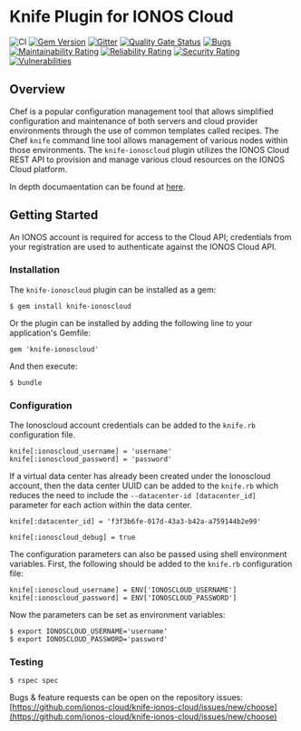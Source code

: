 # Knife Plugin for IONOS Cloud

![CI](https://github.com/ionos-cloud/knife-ionos-cloud/workflows/CI/badge.svg) 
[![Gem Version](https://badge.fury.io/rb/knife-ionoscloud.svg)](https://badge.fury.io/rb/knife-ionoscloud) 
[![Gitter](https://badges.gitter.im/ionos-cloud/sdk-general.png)](https://gitter.im/ionos-cloud/sdk-general)
[![Quality Gate Status](https://sonarcloud.io/api/project_badges/measure?project=knife-plugin&metric=alert_status)](https://sonarcloud.io/dashboard?id=knife-plugin)
[![Bugs](https://sonarcloud.io/api/project_badges/measure?project=knife-plugin&metric=bugs)](https://sonarcloud.io/dashboard?id=knife-plugin)
[![Maintainability Rating](https://sonarcloud.io/api/project_badges/measure?project=knife-plugin&metric=sqale_rating)](https://sonarcloud.io/dashboard?id=knife-plugin)
[![Reliability Rating](https://sonarcloud.io/api/project_badges/measure?project=knife-plugin&metric=reliability_rating)](https://sonarcloud.io/dashboard?id=knife-plugin)
[![Security Rating](https://sonarcloud.io/api/project_badges/measure?project=knife-plugin&metric=security_rating)](https://sonarcloud.io/dashboard?id=knife-plugin)
[![Vulnerabilities](https://sonarcloud.io/api/project_badges/measure?project=knife-plugin&metric=vulnerabilities)](https://sonarcloud.io/dashboard?id=knife-plugin)

## Overview

Chef is a popular configuration management tool that allows simplified configuration and maintenance of both servers and cloud provider environments through the use of common templates called recipes. The Chef `knife` command line tool allows management of various nodes within those environments. The `knife-ionoscloud` plugin utilizes the IONOS Cloud REST API to provision and manage various cloud resources on the IONOS Cloud platform.

In depth documaentation can be found at [here](https://docs.ionos.com/knife-plugin).


## Getting Started

An IONOS account is required for access to the Cloud API; credentials from your registration are used to authenticate against the IONOS Cloud API.

### Installation

The `knife-ionoscloud` plugin can be installed as a gem:

```text
$ gem install knife-ionoscloud
```

Or the plugin can be installed by adding the following line to your application's Gemfile:

```text
gem 'knife-ionoscloud'
```

And then execute:

```text
$ bundle
```

### Configuration

The Ionoscloud account credentials can be added to the `knife.rb` configuration file.

```text
knife[:ionoscloud_username] = 'username'
knife[:ionoscloud_password] = 'password'
```

If a virtual data center has already been created under the Ionoscloud account, then the data center UUID can be added to the `knife.rb` which reduces the need to include the `--datacenter-id [datacenter_id]` parameter for each action within the data center.

```text
knife[:datacenter_id] = 'f3f3b6fe-017d-43a3-b42a-a759144b2e99'

knife[:ionoscloud_debug] = true
```

The configuration parameters can also be passed using shell environment variables. First, the following should be added to the `knife.rb` configuration file:

```text
knife[:ionoscloud_username] = ENV['IONOSCLOUD_USERNAME']
knife[:ionoscloud_password] = ENV['IONOSCLOUD_PASSWORD']
```

Now the parameters can be set as environment variables:

```text
$ export IONOSCLOUD_USERNAME='username'
$ export IONOSCLOUD_PASSWORD='password'
```

### Testing

```text
$ rspec spec
```

Bugs & feature requests can be open on the repository issues: [https://github.com/ionos-cloud/knife-ionos-cloud/issues/new/choose](https://github.com/ionos-cloud/knife-ionos-cloud/issues/new/choose)
